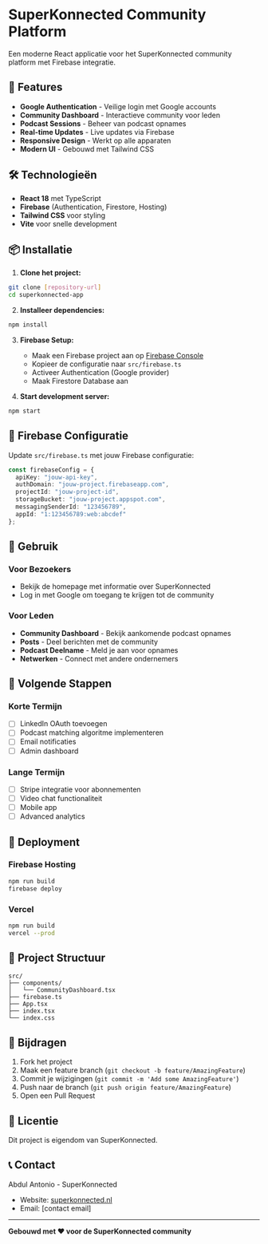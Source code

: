 # SuperKonnected Community Platform

Een moderne React applicatie voor het SuperKonnected community platform met Firebase integratie.

## 🚀 Features

- **Google Authentication** - Veilige login met Google accounts
- **Community Dashboard** - Interactieve community voor leden
- **Podcast Sessions** - Beheer van podcast opnames
- **Real-time Updates** - Live updates via Firebase
- **Responsive Design** - Werkt op alle apparaten
- **Modern UI** - Gebouwd met Tailwind CSS

## 🛠️ Technologieën

- **React 18** met TypeScript
- **Firebase** (Authentication, Firestore, Hosting)
- **Tailwind CSS** voor styling
- **Vite** voor snelle development

## 📦 Installatie

1. **Clone het project:**
```bash
git clone [repository-url]
cd superkonnected-app
```

2. **Installeer dependencies:**
```bash
npm install
```

3. **Firebase Setup:**
   - Maak een Firebase project aan op [Firebase Console](https://console.firebase.google.com/)
   - Kopieer de configuratie naar `src/firebase.ts`
   - Activeer Authentication (Google provider)
   - Maak Firestore Database aan

4. **Start development server:**
```bash
npm start
```

## 🔧 Firebase Configuratie

Update `src/firebase.ts` met jouw Firebase configuratie:

```typescript
const firebaseConfig = {
  apiKey: "jouw-api-key",
  authDomain: "jouw-project.firebaseapp.com",
  projectId: "jouw-project-id",
  storageBucket: "jouw-project.appspot.com",
  messagingSenderId: "123456789",
  appId: "1:123456789:web:abcdef"
};
```

## 📱 Gebruik

### Voor Bezoekers
- Bekijk de homepage met informatie over SuperKonnected
- Log in met Google om toegang te krijgen tot de community

### Voor Leden
- **Community Dashboard** - Bekijk aankomende podcast opnames
- **Posts** - Deel berichten met de community
- **Podcast Deelname** - Meld je aan voor opnames
- **Netwerken** - Connect met andere ondernemers

## 🎯 Volgende Stappen

### Korte Termijn
- [ ] LinkedIn OAuth toevoegen
- [ ] Podcast matching algoritme implementeren
- [ ] Email notificaties
- [ ] Admin dashboard

### Lange Termijn
- [ ] Stripe integratie voor abonnementen
- [ ] Video chat functionaliteit
- [ ] Mobile app
- [ ] Advanced analytics

## 🚀 Deployment

### Firebase Hosting
```bash
npm run build
firebase deploy
```

### Vercel
```bash
npm run build
vercel --prod
```

## 📁 Project Structuur

```
src/
├── components/
│   └── CommunityDashboard.tsx
├── firebase.ts
├── App.tsx
├── index.tsx
└── index.css
```

## 🤝 Bijdragen

1. Fork het project
2. Maak een feature branch (`git checkout -b feature/AmazingFeature`)
3. Commit je wijzigingen (`git commit -m 'Add some AmazingFeature'`)
4. Push naar de branch (`git push origin feature/AmazingFeature`)
5. Open een Pull Request

## 📄 Licentie

Dit project is eigendom van SuperKonnected.

## 📞 Contact

Abdul Antonio - SuperKonnected
- Website: [superkonnected.nl](https://superkonnected.nl)
- Email: [contact email]

---

**Gebouwd met ❤️ voor de SuperKonnected community**